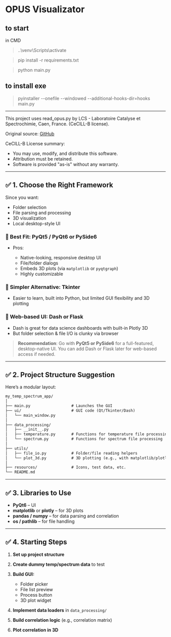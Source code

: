 # OPUS Visualizator

## to start

in CMD

> ..\venv\Scripts\activate

> pip install -r requirements.txt

> python main.py

## to install exe

> pyinstaller --onefile --windowed --additional-hooks-dir=hooks main.py

---

This project uses read_opus.py by LCS - Laboratoire Catalyse et Spectrochimie, Caen, France. (CeCILL-B license).

Original source: [GitHub](https://github.com/spectrochempy/spectrochempy/)

CeCILL-B License summary:

- You may use, modify, and distribute this software.
- Attribution must be retained.
- Software is provided "as-is" without any warranty.

---

## ✅ **1. Choose the Right Framework**

Since you want:

- Folder selection
- File parsing and processing
- 3D visualization
- Local desktop-style UI

### 🔹 Best Fit: **PyQt5 / PyQt6** or **PySide6**

- Pros:

  - Native-looking, responsive desktop UI
  - File/folder dialogs
  - Embeds 3D plots (via `matplotlib` or `pyqtgraph`)
  - Highly customizable

### 🔹 Simpler Alternative: **Tkinter**

- Easier to learn, built into Python, but limited GUI flexibility and 3D plotting

### 🔹 Web-based UI: **Dash or Flask**

- Dash is great for data science dashboards with built-in Plotly 3D
- But folder selection & file I/O is clunky via browser

> **Recommendation**: Go with **PyQt5 or PySide6** for a full-featured, desktop-native UI. You can add Dash or Flask later for web-based access if needed.

---

## ✅ **2. Project Structure Suggestion**

Here’s a modular layout:

```html
my_temp_spectrum_app/
│
├── main.py                  # Launches the GUI
├── ui/                      # GUI code (Qt/Tkinter/Dash)
│   └── main_window.py
│
├── data_processing/
│   ├── __init__.py
│   ├── temperature.py       # Functions for temperature file processing
│   └── spectrum.py          # Functions for spectrum file processing
│
├── utils/
│   ├── file_io.py           # Folder/file reading helpers
│   └── plot_3d.py           # 3D plotting (e.g., with matplotlib/plotly)
│
├── resources/               # Icons, test data, etc.
└── README.md
```

---

## ✅ **3. Libraries to Use**

- **PyQt6** – UI
- **matplotlib** or **plotly** – for 3D plots
- **pandas / numpy** – for data parsing and correlation
- **os / pathlib** – for file handling

---

## ✅ **4. Starting Steps**

1. **Set up project structure**
2. **Create dummy temp/spectrum data** to test
3. **Build GUI:**

   - Folder picker
   - File list preview
   - Process button
   - 3D plot widget
4. **Implement data loaders** in `data_processing/`
5. **Build correlation logic** (e.g., correlation matrix)
6. **Plot correlation in 3D**
